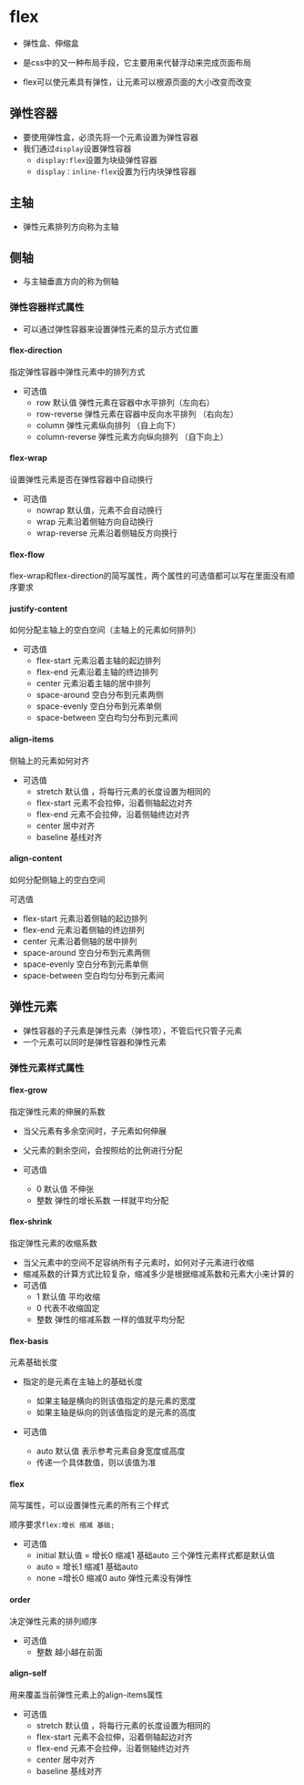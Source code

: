 # flex

+ 弹性盒、伸缩盒

+ 是css中的又一种布局手段，它主要用来代替浮动来完成页面布局
+ flex可以使元素具有弹性，让元素可以根源页面的大小改变而改变

## 弹性容器

+ 要使用弹性盒，必须先将一个元素设置为弹性容器
+ 我们通过`display`设置弹性容器
  + `display:flex`设置为块级弹性容器
  + `display：inline-flex`设置为行内块弹性容器

## 主轴

+ 弹性元素排列方向称为主轴

## 侧轴

+ 与主轴垂直方向的称为侧轴

### 弹性容器样式属性

+ 可以通过弹性容器来设置弹性元素的显示方式位置

#### flex-direction

指定弹性容器中弹性元素中的排列方式

+ 可选值
  + row 默认值 弹性元素在容器中水平排列（左向右）
  + row-reverse  弹性元素在容器中反向水平排列 （右向左）
  + column 弹性元素纵向排列 （自上向下）
  + column-reverse 弹性元素方向纵向排列 （自下向上）

#### flex-wrap

设置弹性元素是否在弹性容器中自动换行

+ 可选值
  + nowrap 默认值，元素不会自动换行
  + wrap 元素沿着侧轴方向自动换行
  + wrap-reverse 元素沿着侧轴反方向换行

#### flex-flow

flex-wrap和flex-direction的简写属性，两个属性的可选值都可以写在里面没有顺序要求

#### justify-content

如何分配主轴上的空白空间（主轴上的元素如何排列）

+ 可选值
  + flex-start 元素沿着主轴的起边排列
  + flex-end 元素沿着主轴的终边排列
  + center 元素沿着主轴的居中排列
  + space-around 空白分布到元素两侧
  + space-evenly 空白分布到元素单侧
  + space-between 空白均匀分布到元素间

#### align-items

侧轴上的元素如何对齐

+ 可选值
  + stretch 默认值 ，将每行元素的长度设置为相同的 
  + flex-start 元素不会拉伸，沿着侧轴起边对齐
  + flex-end 元素不会拉伸，沿着侧轴终边对齐
  + center 居中对齐
  + baseline 基线对齐

#### align-content

如何分配侧轴上的空白空间

可选值

+ flex-start 元素沿着侧轴的起边排列
+ flex-end 元素沿着侧轴的终边排列
+ center 元素沿着侧轴的居中排列
+ space-around 空白分布到元素两侧
+ space-evenly 空白分布到元素单侧
+ space-between 空白均匀分布到元素间

## 弹性元素

+ 弹性容器的子元素是弹性元素（弹性项），不管后代只管子元素
+ 一个元素可以同时是弹性容器和弹性元素

### 弹性元素样式属性

#### flex-grow

指定弹性元素的伸展的系数

+ 当父元素有多余空间时，子元素如何伸展
+ 父元素的剩余空间，会按照给的比例进行分配

+ 可选值
  + 0 默认值 不伸张
  + 整数 弹性的增长系数 一样就平均分配

#### flex-shrink

指定弹性元素的收缩系数

+ 当父元素中的空间不足容纳所有子元素时，如何对子元素进行收缩
+ 缩减系数的计算方式比较复杂，缩减多少是根据缩减系数和元素大小来计算的
+ 可选值
  + 1 默认值 平均收缩
  + 0 代表不收缩固定
  + 整数 弹性的缩减系数 一样的值就平均分配

####  flex-basis

元素基础长度

+ 指定的是元素在主轴上的基础长度
  + 如果主轴是横向的则该值指定的是元素的宽度
  + 如果主轴是纵向的则该值指定的是元素的高度

+ 可选值
  + auto 默认值 表示参考元素自身宽度或高度
  + 传递一个具体数值，则以该值为准

#### flex

简写属性，可以设置弹性元素的所有三个样式

顺序要求`flex:增长 缩减 基础;`

+ 可选值
  + initial 默认值  = 增长0 缩减1 基础auto 三个弹性元素样式都是默认值
  + auto = 增长1 缩减1 基础auto
  + none =增长0 缩减0 auto 弹性元素没有弹性

#### order

决定弹性元素的排列顺序

+ 可选值
  + 整数 越小越在前面

#### align-self

用来覆盖当前弹性元素上的align-items属性

+ 可选值
  + stretch 默认值 ，将每行元素的长度设置为相同的 
  + flex-start 元素不会拉伸，沿着侧轴起边对齐
  + flex-end 元素不会拉伸，沿着侧轴终边对齐
  + center 居中对齐
  + baseline 基线对齐



